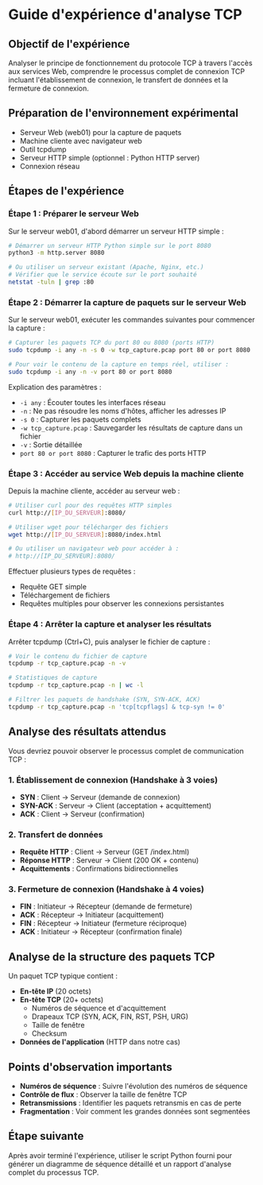 # Guide d'expérience d'analyse TCP

## Objectif de l'expérience
Analyser le principe de fonctionnement du protocole TCP à travers l'accès aux services Web, comprendre le processus complet de connexion TCP incluant l'établissement de connexion, le transfert de données et la fermeture de connexion.

## Préparation de l'environnement expérimental
- Serveur Web (web01) pour la capture de paquets
- Machine cliente avec navigateur web
- Outil tcpdump
- Serveur HTTP simple (optionnel : Python HTTP server)
- Connexion réseau

## Étapes de l'expérience

### Étape 1 : Préparer le serveur Web

Sur le serveur web01, d'abord démarrer un serveur HTTP simple :

```bash
# Démarrer un serveur HTTP Python simple sur le port 8080
python3 -m http.server 8080

# Ou utiliser un serveur existant (Apache, Nginx, etc.)
# Vérifier que le service écoute sur le port souhaité
netstat -tuln | grep :80
```

### Étape 2 : Démarrer la capture de paquets sur le serveur Web

Sur le serveur web01, exécuter les commandes suivantes pour commencer la capture :

```bash
# Capturer les paquets TCP du port 80 ou 8080 (ports HTTP)
sudo tcpdump -i any -n -s 0 -w tcp_capture.pcap port 80 or port 8080

# Pour voir le contenu de la capture en temps réel, utiliser :
sudo tcpdump -i any -n -v port 80 or port 8080
```

Explication des paramètres :
- `-i any` : Écouter toutes les interfaces réseau
- `-n` : Ne pas résoudre les noms d'hôtes, afficher les adresses IP
- `-s 0` : Capturer les paquets complets
- `-w tcp_capture.pcap` : Sauvegarder les résultats de capture dans un fichier
- `-v` : Sortie détaillée
- `port 80 or port 8080` : Capturer le trafic des ports HTTP

### Étape 3 : Accéder au service Web depuis la machine cliente

Depuis la machine cliente, accéder au serveur web :

```bash
# Utiliser curl pour des requêtes HTTP simples
curl http://[IP_DU_SERVEUR]:8080/

# Utiliser wget pour télécharger des fichiers
wget http://[IP_DU_SERVEUR]:8080/index.html

# Ou utiliser un navigateur web pour accéder à :
# http://[IP_DU_SERVEUR]:8080/
```

Effectuer plusieurs types de requêtes :
- Requête GET simple
- Téléchargement de fichiers
- Requêtes multiples pour observer les connexions persistantes

### Étape 4 : Arrêter la capture et analyser les résultats

Arrêter tcpdump (Ctrl+C), puis analyser le fichier de capture :

```bash
# Voir le contenu du fichier de capture
tcpdump -r tcp_capture.pcap -n -v

# Statistiques de capture
tcpdump -r tcp_capture.pcap -n | wc -l

# Filtrer les paquets de handshake (SYN, SYN-ACK, ACK)
tcpdump -r tcp_capture.pcap -n 'tcp[tcpflags] & tcp-syn != 0'
```

## Analyse des résultats attendus

Vous devriez pouvoir observer le processus complet de communication TCP :

### 1. **Établissement de connexion (Handshake à 3 voies)**
   - **SYN** : Client → Serveur (demande de connexion)
   - **SYN-ACK** : Serveur → Client (acceptation + acquittement)
   - **ACK** : Client → Serveur (confirmation)

### 2. **Transfert de données**
   - **Requête HTTP** : Client → Serveur (GET /index.html)
   - **Réponse HTTP** : Serveur → Client (200 OK + contenu)
   - **Acquittements** : Confirmations bidirectionnelles

### 3. **Fermeture de connexion (Handshake à 4 voies)**
   - **FIN** : Initiateur → Récepteur (demande de fermeture)
   - **ACK** : Récepteur → Initiateur (acquittement)
   - **FIN** : Récepteur → Initiateur (fermeture réciproque)
   - **ACK** : Initiateur → Récepteur (confirmation finale)

## Analyse de la structure des paquets TCP

Un paquet TCP typique contient :
- **En-tête IP** (20 octets)
- **En-tête TCP** (20+ octets)
  - Numéros de séquence et d'acquittement
  - Drapeaux TCP (SYN, ACK, FIN, RST, PSH, URG)
  - Taille de fenêtre
  - Checksum
- **Données de l'application** (HTTP dans notre cas)

## Points d'observation importants

- **Numéros de séquence** : Suivre l'évolution des numéros de séquence
- **Contrôle de flux** : Observer la taille de fenêtre TCP
- **Retransmissions** : Identifier les paquets retransmis en cas de perte
- **Fragmentation** : Voir comment les grandes données sont segmentées

## Étape suivante
Après avoir terminé l'expérience, utiliser le script Python fourni pour générer un diagramme de séquence détaillé et un rapport d'analyse complet du processus TCP. 